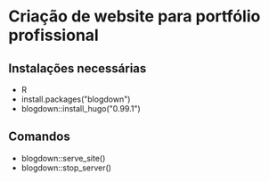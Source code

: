 # Criação de website para portfólio profissional

 ## Instalações necessárias
 - R
 - install.packages("blogdown") 
 - blogdown::install_hugo("0.99.1")

## Comandos
 - blogdown::serve_site() 
 - blogdown::stop_server()